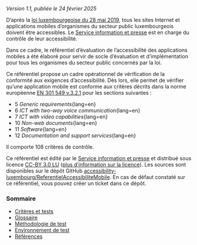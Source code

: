*Version 1.1, publiée le 24 février 2025*

D’après la [loi luxembourgeoise du 28 mai 2019](http://legilux.public.lu/eli/etat/leg/loi/2019/05/28/a373/jo), tous les sites Internet et applications mobiles d’organismes du secteur public luxembourgeois doivent être accessibles. Le [Service information et presse](https://sip.gouvernement.lu/) est en charge du contrôle de leur accessibilité.

Dans ce cadre, le référentiel d’évaluation de l’accessibilité des applications mobiles a été élaboré pour servir de socle d’évaluation et d’implémentation pour tous les organismes du secteur public concernés par la loi.

Ce référentiel propose un cadre opérationnel de vérification de la conformité aux exigences d’accessibilité. Dès lors, elle permet de vérifier qu’une application mobile est conforme aux critères décrits dans la norme européenne [EN 301 549 v.3.2.1](https://www.etsi.org/deliver/etsi_en/301500_301599/301549/03.02.01_60/en_301549v030201p.pdf) pour les sections suivantes&nbsp;: 

- 5 *Generic requirements*{lang=en}
- 6 *ICT with two-way voice communication*{lang=en}
- 7 *ICT with video capabilities*{lang=en}
- 10 *Non-web documents*{lang=en}
- 11 *Software*{lang=en}
- 12 *Documentation and support services*{lang=en}

Il comporte 108 critères de contrôle. 

Ce référentiel est édité par le [Service information et presse](https://sip.gouvernement.lu/) et distribué sous licence [CC-BY 3.0 LU](https://creativecommons.org/licenses/by/3.0/lu/) ([plus d’information sur la licence](../licence.md)). Les sources sont disponibles sur le dépôt GitHub [accessibility-luxembourg/ReferentielAccessibiliteMobile](https://github.com/accessibility-luxembourg/ReferentielAccessibiliteMobile).
En cas de défaut constaté sur ce référentiel, vous pouvez créer un ticket dans ce dépôt. 


### Sommaire

- [Critères et tests](referentiel-technique.md)
- [Glossaire](glossaire.md)
- [Méthodologie de test](methodologie.md)
- [Environnement de test](environnement.md)
- [Références](references.md)

